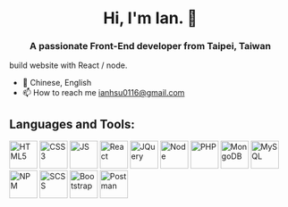 <h1 align="center">Hi, I'm Ian. 👋</h1>
<h3 align="center">A passionate Front-End developer from Taipei, Taiwan</h3>

build website with React / node.
- 💬 Chinese, English
- 📫 How to reach me ianhsu0116@gmail.com

## Languages and Tools:
<img src="https://user-images.githubusercontent.com/82724318/139090270-850615d3-15c7-49e1-a117-4a5f09d9ef1b.png" alt="HTML5" width="50"/>
<img src="https://user-images.githubusercontent.com/82724318/139090414-f8b0d55e-fd0d-47c3-8450-a331a33303eb.png" alt="CSS3" width="50"/>
<img src="https://user-images.githubusercontent.com/82724318/139090800-1154c8ac-74b8-4c12-9684-9b3665860808.png" alt="JS" width="50"/>
<img src="https://user-images.githubusercontent.com/82724318/139090595-31283478-c683-455f-838a-4740327a7d63.png" alt="React" width="50"/>
<img src="https://user-images.githubusercontent.com/82724318/139090609-e5d406c1-0947-41f7-a3a2-ab1b7dd82eb4.gif" alt="JQuery" width="50"/>
<img src="https://user-images.githubusercontent.com/82724318/139090613-2ec21a6b-1a24-4d2b-9d0e-31884b743ede.png" alt="Node" width="50"/>
<img src="https://user-images.githubusercontent.com/82724318/139090579-d7c43ed7-e597-4dc4-bcd5-bf822a1ad6d7.png" alt="PHP" width="50"/>
<img src="https://user-images.githubusercontent.com/82724318/139090616-514a090f-da8e-498d-a89e-54cd1528baf6.jpeg" alt="MongoDB" width="50"/>
<img src="https://user-images.githubusercontent.com/82724318/139090592-fc8ae3ce-a664-4591-9ce0-99e18da2bffc.png" alt="MySQL" width="50"/>
<img src="https://user-images.githubusercontent.com/82724318/139091590-d84feee1-12b6-4241-a273-9fdbab7bf6d9.png" alt="NPM" width="50"/>
<img src="https://user-images.githubusercontent.com/82724318/139090599-dae87c17-f7c4-48ec-90fc-4c0d8f8c042e.jpeg" alt="SCSS" width="50"/>
<img src="https://user-images.githubusercontent.com/82724318/139090604-a802e6d3-3c15-4af0-a0e3-1b5338842369.jpeg" alt="Bootstrap" width="50"/>
<img src="https://user-images.githubusercontent.com/82724318/139090614-db6b7f11-19e4-4729-a03f-08284294a985.png" alt="Postman" width="50"/>



<!--
**ianhsu0116/ianhsu0116** is a ✨ _special_ ✨ repository because its `README.md` (this file) appears on your GitHub profile.

Here are some ideas to get you started:

- 🔭 I’m currently working on ...
- 🌱 I’m currently learning ...
- 👯 I’m looking to collaborate on ...
- 🤔 I’m looking for help with ...
- 💬 Ask me about ...
- 📫 How to reach me: ...
- 😄 Pronouns: ...
- ⚡ Fun fact: ...
-->
